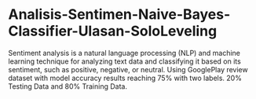 # Analisis-Sentimen-Naive-Bayes-Classifier-Ulasan-SoloLeveling
Sentiment analysis is a natural language processing (NLP) and machine learning technique for analyzing text data and classifying it based on its sentiment, such as positive, negative, or neutral. Using GooglePlay review dataset with model accuracy results reaching 75% with two labels. 20% Testing Data and 80% Training Data.
